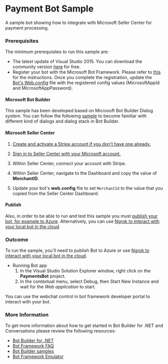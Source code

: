 # Payment Bot Sample

A sample bot showing how to integrate with Microsoft Seller Center for payment processing.

### Prerequisites

The minimum prerequisites to run this sample are:
* The latest update of Visual Studio 2015. You can download the community version [here](http://www.visualstudio.com) for free.
* Register your bot with the Microsoft Bot Framework. Please refer to [this](https://docs.botframework.com/en-us/csharp/builder/sdkreference/gettingstarted.html#registering) for the instructions. Once you complete the registration, update the [Bot's Web.config](PaymentsBot/Web.config#L9-L11) file with the registered config values (MicrosoftAppId and MicrosoftAppPassword).

#### Microsoft Bot Builder

This sample has been developed based on Microsoft Bot Builder Dialog system. You can follow the following [sample](https://github.com/Microsoft/BotBuilder-Samples/tree/master/CSharp/core-MultiDialogs) to become familiar with different kind of dialogs and dialog stack in Bot Builder.

#### Microsoft Seller Center

1. <a href="https://dashboard.stripe.com/register" target="_blank">Create and activate a Stripe account if you don't have one already.</a>

2. <a href="https://seller.microsoft.com/en-us/dashboard/registration/seller/?accountprogram=skypebots&setvar=fltsellerregistration:1" target="_blank">Sign in to Seller Center with your Microsoft account.</a>

3. Within Seller Center, connect your account with Stripe.

4. Within Seller Center, navigate to the Dashboard and copy the value of **MerchantID**.

5. Update your bot's **web.config** file to set `MerchantId` to the value that you copied from the Seller Center Dashboard. 

#### Publish
Also, in order to be able to run and test this sample you must [publish your bot, for example to Azure](https://docs.botframework.com/en-us/csharp/builder/sdkreference/gettingstarted.html#publishing). Alternatively, you can use [Ngrok to interact with your local bot in the cloud](https://blogs.msdn.microsoft.com/jamiedalton/2016/07/29/ms-bot-framework-ngrok/). 

### Outcome

To run the sample, you'll need to publish Bot to Azure or use [Ngrok to interact with your local bot in the cloud](https://blogs.msdn.microsoft.com/jamiedalton/2016/07/29/ms-bot-framework-ngrok/).
* Running Bot app
    1. In the Visual Studio Solution Explorer window, right click on the **PaymentsBot** project.
    2. In the contextual menu, select Debug, then Start New Instance and wait for the _Web application_ to start.

You can use the webchat control in bot framework developer portal to interact with your bot.

### More Information

To get more information about how to get started in Bot Builder for .NET and Conversations please review the following resources:
* [Bot Builder for .NET](https://docs.botframework.com/en-us/csharp/builder/sdkreference/index.html)
* [Bot Framework FAQ](https://docs.botframework.com/en-us/faq/#i-have-a-communication-channel-id-like-to-be-configurable-with-bot-framework-can-i-work-with-microsoft-to-do-that)
* [Bot Builder samples](https://github.com/microsoft/botbuilder-samples)
* [Bot Framework Emulator](https://github.com/microsoft/botframework-emulator/wiki/Getting-Started)
